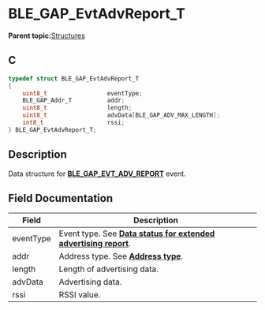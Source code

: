# BLE\_GAP\_EvtAdvReport\_T

**Parent topic:**[Structures](GUID-A15AC144-CD72-427A-B096-33FC1E7FEA88.md)

## C

```c
typedef struct BLE_GAP_EvtAdvReport_T
{
    uint8_t                 eventType;
    BLE_GAP_Addr_T          addr;
    uint8_t                 length;
    uint8_t                 advData[BLE_GAP_ADV_MAX_LENGTH];
    int8_t                  rssi;
} BLE_GAP_EvtAdvReport_T;
```

## Description

Data structure for **[BLE\_GAP\_EVT\_ADV\_REPORT](GUID-085D2B3E-E5DB-4072-8916-29201399538E.md)** event.

## Field Documentation

|Field|Description|
|-----|-----------|
|eventType|Event type. See **[Data status for extended advertising report](GUID-D9D4B4DE-63DA-4ECE-A67F-D6198DB7D7F3.md)**.|
|addr|Address type. See **[Address type](GUID-D3CBB475-83FB-4E95-9E45-9861A41F3EA4.md)**.|
|length|Length of advertising data.|
|advData|Advertising data.|
|rssi|RSSI value.|

